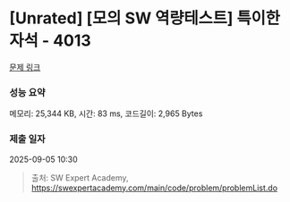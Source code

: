 # [Unrated] [모의 SW 역량테스트] 특이한 자석 - 4013 

[문제 링크](https://swexpertacademy.com/main/code/problem/problemDetail.do?contestProbId=AWIeV9sKkcoDFAVH) 

### 성능 요약

메모리: 25,344 KB, 시간: 83 ms, 코드길이: 2,965 Bytes

### 제출 일자

2025-09-05 10:30



> 출처: SW Expert Academy, https://swexpertacademy.com/main/code/problem/problemList.do